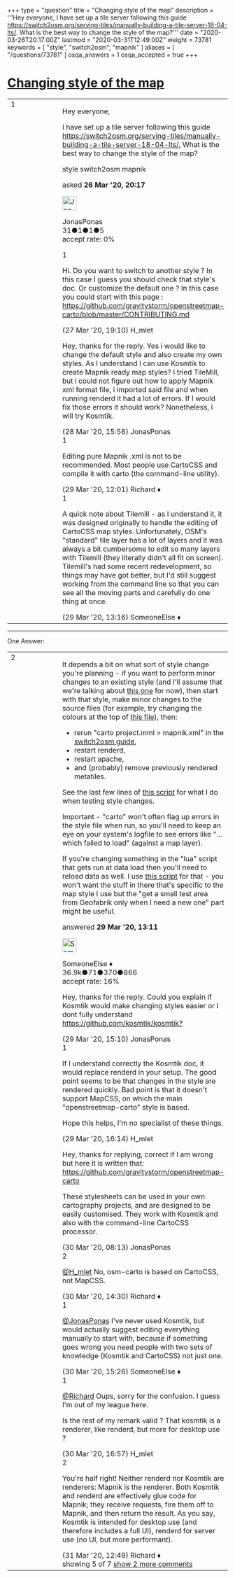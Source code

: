 +++
type = "question"
title = "Changing style of the map"
description = '''Hey everyone, I have set up a tile server following this guide https://switch2osm.org/serving-tiles/manually-building-a-tile-server-18-04-lts/. What is the best way to change the style of the map?'''
date = "2020-03-26T20:17:00Z"
lastmod = "2020-03-31T12:49:00Z"
weight = 73781
keywords = [ "style", "switch2osm", "mapnik" ]
aliases = [ "/questions/73781" ]
osqa_answers = 1
osqa_accepted = true
+++

<div class="headNormal">

# [Changing style of the map](/questions/73781/changing-style-of-the-map)

</div>

<div id="main-body">

<div id="askform">

<table id="question-table" style="width:100%;">
<colgroup>
<col style="width: 50%" />
<col style="width: 50%" />
</colgroup>
<tbody>
<tr>
<td style="width: 30px; vertical-align: top"><div class="vote-buttons">
<span id="post-73781-upvote" class="ajax-command post-vote up" rel="nofollow" title="I like this post (click again to cancel)"> </span>
<div id="post-73781-score" class="post-score" title="current number of votes">
1
</div>
<span id="post-73781-downvote" class="ajax-command post-vote down" rel="nofollow" title="I dont like this post (click again to cancel)"> </span> <span id="favorite-mark" class="ajax-command favorite-mark" rel="nofollow" title="mark/unmark this question as favorite (click again to cancel)"> </span>
<div id="favorite-count" class="favorite-count">
&#10;</div>
</div></td>
<td><div id="item-right">
<div class="question-body">
<p>Hey everyone,</p>
<p>I have set up a tile server following this guide <a href="https://switch2osm.org/serving-tiles/manually-building-a-tile-server-18-04-lts/.">https://switch2osm.org/serving-tiles/manually-building-a-tile-server-18-04-lts/.</a> What is the best way to change the style of the map?</p>
</div>
<div id="question-tags" class="tags-container tags">
<span class="post-tag tag-link-style" rel="tag" title="see questions tagged &#39;style&#39;">style</span> <span class="post-tag tag-link-switch2osm" rel="tag" title="see questions tagged &#39;switch2osm&#39;">switch2osm</span> <span class="post-tag tag-link-mapnik" rel="tag" title="see questions tagged &#39;mapnik&#39;">mapnik</span>
</div>
<div id="question-controls" class="post-controls">
&#10;</div>
<div class="post-update-info-container">
<div class="post-update-info post-update-info-user">
<p>asked <strong>26 Mar '20, 20:17</strong></p>
<img src="https://secure.gravatar.com/avatar/8861beaab9476d8232a2db4ff00e0bbe?s=32&amp;d=identicon&amp;r=g" class="gravatar" width="32" height="32" alt="JonasPonas&#39;s gravatar image" />
<p><span>JonasPonas</span><br />
<span class="score" title="31 reputation points">31</span><span title="1 badges"><span class="badge1">●</span><span class="badgecount">1</span></span><span title="1 badges"><span class="silver">●</span><span class="badgecount">1</span></span><span title="5 badges"><span class="bronze">●</span><span class="badgecount">5</span></span><br />
<span class="accept_rate" title="Rate of the user&#39;s accepted answers">accept rate:</span> <span title="JonasPonas has no accepted answers">0%</span></p>
</div>
</div>
<div id="comments-container-73781" class="comments-container">
<span id="73800"></span>
<div id="comment-73800" class="comment">
<div id="post-73800-score" class="comment-score">
1
</div>
<div class="comment-text">
<p>Hi. Do you want to switch to another style ? In this case I guess you should check that style's doc. Or customize the default one ? In this case you could start with this page : <a href="https://github.com/gravitystorm/openstreetmap-carto/blob/master/CONTRIBUTING.md">https://github.com/gravitystorm/openstreetmap-carto/blob/master/CONTRIBUTING.md</a></p>
</div>
<div id="comment-73800-info" class="comment-info">
<span class="comment-age">(27 Mar '20, 19:10)</span> <span class="comment-user userinfo">H_mlet</span>
</div>
</div>
<span id="73814"></span>
<div id="comment-73814" class="comment">
<div id="post-73814-score" class="comment-score">
&#10;</div>
<div class="comment-text">
<p>Hey, thanks for the reply. Yes i would like to change the default style and also create my own styles. As I understand I can use Kosmtik to create Mapnik ready map styles? I tried TileMill, but i could not figure out how to apply Mapnik xml format file, i imported said file and when running renderd it had a lot of errors. If I would fix those errors it should work? Nonetheless, i will try Kosmtik.</p>
</div>
<div id="comment-73814-info" class="comment-info">
<span class="comment-age">(28 Mar '20, 15:58)</span> <span class="comment-user userinfo">JonasPonas</span>
</div>
</div>
<span id="73831"></span>
<div id="comment-73831" class="comment">
<div id="post-73831-score" class="comment-score">
1
</div>
<div class="comment-text">
<p>Editing pure Mapnik .xml is not to be recommended. Most people use CartoCSS and compile it with carto (the command-line utility).</p>
</div>
<div id="comment-73831-info" class="comment-info">
<span class="comment-age">(29 Mar '20, 12:01)</span> <span class="comment-user userinfo">Richard ♦</span>
</div>
</div>
<span id="73839"></span>
<div id="comment-73839" class="comment">
<div id="post-73839-score" class="comment-score">
1
</div>
<div class="comment-text">
<p>A quick note about Tilemill - as I understand it, it was designed originally to handle the editing of CartoCSS map styles. Unfortunately, OSM's "standard" tile layer has a lot of layers and it was always a bit cumbersome to edit so many layers with Tilemill (they literally didn't all fit on screen). Tilemill's had some recent redevelopment, so things may have got better, but I'd still suggest working from the command line so that you can see all the moving parts and carefully do one thing at once.</p>
</div>
<div id="comment-73839-info" class="comment-info">
<span class="comment-age">(29 Mar '20, 13:16)</span> <span class="comment-user userinfo">SomeoneElse ♦</span>
</div>
</div>
</div>
<div id="comment-tools-73781" class="comment-tools">
&#10;</div>
<div class="clear">
&#10;</div>
<div id="comment-73781-form-container" class="comment-form-container">
&#10;</div>
<div class="clear">
&#10;</div>
</div></td>
</tr>
</tbody>
</table>

------------------------------------------------------------------------

<div class="tabBar">

<span id="sort-top"></span>

<div class="headQuestions">

One Answer:

</div>

</div>

<span id="73838"></span>

<div id="answer-container-73838" class="answer accepted-answer">

<table style="width:100%;">
<colgroup>
<col style="width: 50%" />
<col style="width: 50%" />
</colgroup>
<tbody>
<tr>
<td style="width: 30px; vertical-align: top"><div class="vote-buttons">
<span id="post-73838-upvote" class="ajax-command post-vote up" rel="nofollow" title="I like this post (click again to cancel)"> </span>
<div id="post-73838-score" class="post-score" title="current number of votes">
2
</div>
<span id="post-73838-downvote" class="ajax-command post-vote down" rel="nofollow" title="I dont like this post (click again to cancel)"> </span> <span class="accept-answer on" rel="nofollow" title="JonasPonas has selected this answer as the correct answer"> </span>
</div></td>
<td><div class="item-right">
<div class="answer-body">
<p>It depends a bit on what sort of style change you're planning - if you want to perform minor changes to an existing style (and I'll assume that we're talking about <a href="https://github.com/gravitystorm/openstreetmap-carto">this one</a> for now), then start with that style, make minor changes to the source files (for example, try changing the colours at the top of <a href="https://github.com/gravitystorm/openstreetmap-carto/blob/master/style/landcover.mss">this file</a>), then:</p>
<ul>
<li>rerun "carto project.mml &gt; mapnik.xml" in the <a href="https://switch2osm.org/serving-tiles/manually-building-a-tile-server-18-04-lts/">switch2osm guide</a>,</li>
<li>restart renderd,</li>
<li>restart apache,</li>
<li>and (probably) remove previously rendered metatiles.</li>
</ul>
<p>See the last few lines of <a href="https://github.com/SomeoneElseOSM/SomeoneElse-style/blob/master/update_carto.sh">this script</a> for what I do when testing style changes.</p>
<p>Important - "carto" won't often flag up errors in the style file when run, so you'll need to keep an eye on your system's logfile to see errors like "... which failed to load" (against a map layer).</p>
<p>If you're changing something in the "lua" script that gets run at data load then you'll need to reload data as well. I use <a href="https://github.com/SomeoneElseOSM/SomeoneElse-style/blob/master/update_render.sh">this script</a> for that - you won't want the stuff in there that's specific to the map style I use but the "get a small test area from Geofabrik only when I need a new one" part might be useful.</p>
</div>
<div class="answer-controls post-controls">
&#10;</div>
<div class="post-update-info-container">
<div class="post-update-info post-update-info-user">
<p>answered <strong>29 Mar '20, 13:11</strong></p>
<img src="https://secure.gravatar.com/avatar/0bf1aa22f7f5e045b0eb8beb79fe7907?s=32&amp;d=identicon&amp;r=g" class="gravatar" width="32" height="32" alt="SomeoneElse&#39;s gravatar image" />
<p><span>SomeoneElse ♦</span><br />
<span class="score" title="36866 reputation points"><span>36.9k</span></span><span title="71 badges"><span class="badge1">●</span><span class="badgecount">71</span></span><span title="370 badges"><span class="silver">●</span><span class="badgecount">370</span></span><span title="866 badges"><span class="bronze">●</span><span class="badgecount">866</span></span><br />
<span class="accept_rate" title="Rate of the user&#39;s accepted answers">accept rate:</span> <span title="SomeoneElse has 228 accepted answers">16%</span></p>
</div>
</div>
<div id="comments-container-73838" class="comments-container">
<span id="73840"></span>
<div id="comment-73840" class="comment not_top_scorer">
<div id="post-73840-score" class="comment-score">
&#10;</div>
<div class="comment-text">
<p>Hey, thanks for the reply. Could you explain if Kosmtik would make changing styles easier or I dont fully understand <a href="https://github.com/kosmtik/kosmtik?">https://github.com/kosmtik/kosmtik?</a></p>
</div>
<div id="comment-73840-info" class="comment-info">
<span class="comment-age">(29 Mar '20, 15:10)</span> <span class="comment-user userinfo">JonasPonas</span>
</div>
</div>
<span id="73843"></span>
<div id="comment-73843" class="comment">
<div id="post-73843-score" class="comment-score">
1
</div>
<div class="comment-text">
<p>If I understand correctly the Kosmtik doc, it would replace renderd in your setup. The good point seems to be that changes in the style are rendered quickly. Bad point is that it doesn't support MapCSS, on which the main "openstreetmap-carto" style is based.</p>
<p>Hope this helps, I'm no specialist of these things.</p>
</div>
<div id="comment-73843-info" class="comment-info">
<span class="comment-age">(29 Mar '20, 16:14)</span> <span class="comment-user userinfo">H_mlet</span>
</div>
</div>
<span id="73849"></span>
<div id="comment-73849" class="comment not_top_scorer">
<div id="post-73849-score" class="comment-score">
&#10;</div>
<div class="comment-text">
<p>Hey, thanks for replying, correct if I am wrong but here it is written that: <a href="https://github.com/gravitystorm/openstreetmap-carto">https://github.com/gravitystorm/openstreetmap-carto</a></p>
<p>These stylesheets can be used in your own cartography projects, and are designed to be easily customised. They work with Kosmtik and also with the command-line CartoCSS processor.</p>
</div>
<div id="comment-73849-info" class="comment-info">
<span class="comment-age">(30 Mar '20, 08:13)</span> <span class="comment-user userinfo">JonasPonas</span>
</div>
</div>
<span id="73862"></span>
<div id="comment-73862" class="comment">
<div id="post-73862-score" class="comment-score">
2
</div>
<div class="comment-text">
<p><a href="https://help.openstreetmap.org/users/13231/h_mlet">@H_mlet</a> No, osm-carto is based on CartoCSS, not MapCSS.</p>
</div>
<div id="comment-73862-info" class="comment-info">
<span class="comment-age">(30 Mar '20, 14:30)</span> <span class="comment-user userinfo">Richard ♦</span>
</div>
</div>
<span id="73864"></span>
<div id="comment-73864" class="comment">
<div id="post-73864-score" class="comment-score">
1
</div>
<div class="comment-text">
<p><a href="https://help.openstreetmap.org/users/18040/jonasponas">@JonasPonas</a> I've never used Kosmtik, but would actually suggest editing everything manually to start with, because if something goes wrong you need people with two sets of knowledge (Kosmtik and CartoCSS) not just one.</p>
</div>
<div id="comment-73864-info" class="comment-info">
<span class="comment-age">(30 Mar '20, 15:26)</span> <span class="comment-user userinfo">SomeoneElse ♦</span>
</div>
</div>
<span id="73868"></span>
<div id="comment-73868" class="comment">
<div id="post-73868-score" class="comment-score">
1
</div>
<div class="comment-text">
<p><a href="https://help.openstreetmap.org/users/5/richard">@Richard</a> Oups, sorry for the confusion. I guess I'm out of my league here.</p>
<p>Is the rest of my remark valid ? That kosmtik is a renderer, like renderd, but more for desktop use ?</p>
</div>
<div id="comment-73868-info" class="comment-info">
<span class="comment-age">(30 Mar '20, 16:57)</span> <span class="comment-user userinfo">H_mlet</span>
</div>
</div>
<span id="73887"></span>
<div id="comment-73887" class="comment">
<div id="post-73887-score" class="comment-score">
2
</div>
<div class="comment-text">
<p>You're half right! Neither renderd nor Kosmtik are renderers: Mapnik is the renderer. Both Kosmtik and renderd are effectively glue code for Mapnik; they receive requests, fire them off to Mapnik, and then return the result. As you say, Kosmtik is intended for desktop use (and therefore includes a full UI), renderd for server use (no UI, but more performant).</p>
</div>
<div id="comment-73887-info" class="comment-info">
<span class="comment-age">(31 Mar '20, 12:49)</span> <span class="comment-user userinfo">Richard ♦</span>
</div>
</div>
</div>
<div id="comment-tools-73838" class="comment-tools">
<span class="comments-showing"> showing 5 of 7 </span> <a href="#" class="show-all-comments-link">show 2 more comments</a>
</div>
<div class="clear">
&#10;</div>
<div id="comment-73838-form-container" class="comment-form-container">
&#10;</div>
<div class="clear">
&#10;</div>
</div></td>
</tr>
</tbody>
</table>

</div>

<div class="paginator-container-left">

</div>

</div>

</div>

